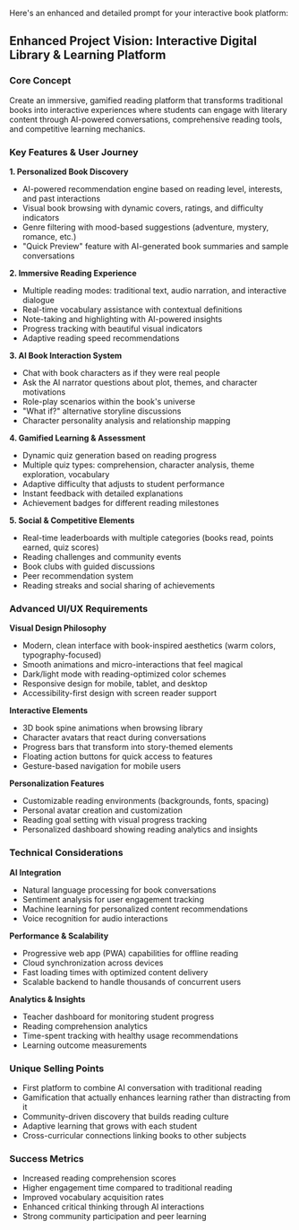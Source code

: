 Here's an enhanced and detailed prompt for your interactive book platform:

## Enhanced Project Vision: Interactive Digital Library & Learning Platform

### Core Concept
Create an immersive, gamified reading platform that transforms traditional books into interactive experiences where students can engage with literary content through AI-powered conversations, comprehensive reading tools, and competitive learning mechanics.

### Key Features & User Journey

**1. Personalized Book Discovery**
- AI-powered recommendation engine based on reading level, interests, and past interactions
- Visual book browsing with dynamic covers, ratings, and difficulty indicators
- Genre filtering with mood-based suggestions (adventure, mystery, romance, etc.)
- "Quick Preview" feature with AI-generated book summaries and sample conversations

**2. Immersive Reading Experience**
- Multiple reading modes: traditional text, audio narration, and interactive dialogue
- Real-time vocabulary assistance with contextual definitions
- Note-taking and highlighting with AI-powered insights
- Progress tracking with beautiful visual indicators
- Adaptive reading speed recommendations

**3. AI Book Interaction System**
- Chat with book characters as if they were real people
- Ask the AI narrator questions about plot, themes, and character motivations
- Role-play scenarios within the book's universe
- "What if?" alternative storyline discussions
- Character personality analysis and relationship mapping

**4. Gamified Learning & Assessment**
- Dynamic quiz generation based on reading progress
- Multiple quiz types: comprehension, character analysis, theme exploration, vocabulary
- Adaptive difficulty that adjusts to student performance
- Instant feedback with detailed explanations
- Achievement badges for different reading milestones

**5. Social & Competitive Elements**
- Real-time leaderboards with multiple categories (books read, points earned, quiz scores)
- Reading challenges and community events
- Book clubs with guided discussions
- Peer recommendation system
- Reading streaks and social sharing of achievements

### Advanced UI/UX Requirements

**Visual Design Philosophy**
- Modern, clean interface with book-inspired aesthetics (warm colors, typography-focused)
- Smooth animations and micro-interactions that feel magical
- Dark/light mode with reading-optimized color schemes
- Responsive design for mobile, tablet, and desktop
- Accessibility-first design with screen reader support

**Interactive Elements**
- 3D book spine animations when browsing library
- Character avatars that react during conversations
- Progress bars that transform into story-themed elements
- Floating action buttons for quick access to features
- Gesture-based navigation for mobile users

**Personalization Features**
- Customizable reading environments (backgrounds, fonts, spacing)
- Personal avatar creation and customization
- Reading goal setting with visual progress tracking
- Personalized dashboard showing reading analytics and insights

### Technical Considerations

**AI Integration**
- Natural language processing for book conversations
- Sentiment analysis for user engagement tracking
- Machine learning for personalized content recommendations
- Voice recognition for audio interactions

**Performance & Scalability**
- Progressive web app (PWA) capabilities for offline reading
- Cloud synchronization across devices
- Fast loading times with optimized content delivery
- Scalable backend to handle thousands of concurrent users

**Analytics & Insights**
- Teacher dashboard for monitoring student progress
- Reading comprehension analytics
- Time-spent tracking with healthy usage recommendations
- Learning outcome measurements

### Unique Selling Points
- First platform to combine AI conversation with traditional reading
- Gamification that actually enhances learning rather than distracting from it
- Community-driven discovery that builds reading culture
- Adaptive learning that grows with each student
- Cross-curricular connections linking books to other subjects

### Success Metrics
- Increased reading comprehension scores
- Higher engagement time compared to traditional reading
- Improved vocabulary acquisition rates
- Enhanced critical thinking through AI interactions
- Strong community participation and peer learning
